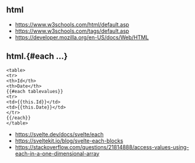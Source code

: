 ## html

- https://www.w3schools.com/html/default.asp
- https://www.w3schools.com/tags/default.asp
- https://developer.mozilla.org/en-US/docs/Web/HTML

## html.{#each ...}

```
<table>
<tr>
<th>Id</th>
<th>Date</th>
{{#each tablevalues}}
<tr>
<td>{{this.Id}}</td>
<td>{{this.Date}}</td>    
</tr>
{{/each}}
</table>
```

- https://svelte.dev/docs/svelte/each
- https://sveltekit.io/blog/svelte-each-blocks
- https://stackoverflow.com/questions/21814888/access-values-using-each-in-a-one-dimensional-array
